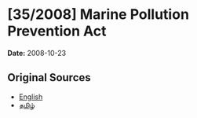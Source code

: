 # [35/2008] Marine Pollution Prevention Act

**Date:** 2008-10-23

## Original Sources

- [English](https://documents.gov.lk/view/acts/2008/10/35-2008_E.pdf)
- [தமிழ்](https://documents.gov.lk/view/acts/2008/10/35-2008_T.pdf)
